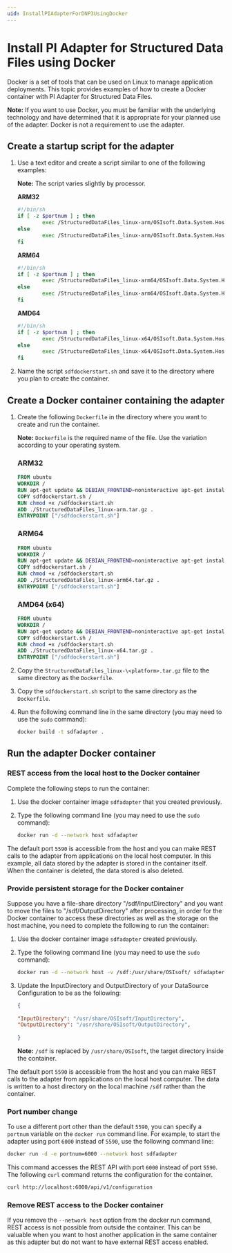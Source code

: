 ```yaml
---
uid: InstallPIAdapterForDNP3UsingDocker
---
```


# Install PI Adapter for Structured Data Files using Docker

Docker is a set of tools that can be used on Linux to manage application deployments. This topic provides examples of how to create a Docker container with PI Adapter for Structured Data Files.

**Note:** If you want to use Docker, you must be familiar with the underlying technology and have determined that it is appropriate for your planned use of the adapter. Docker is not a requirement to use the adapter.

## Create a startup script for the adapter

1. Use a text editor and create a script similar to one of the following examples:

	**Note:** The script varies slightly by processor.

	**ARM32**

	```bash
	#!/bin/sh
	if [ -z $portnum ] ; then
			exec /StructuredDataFiles_linux-arm/OSIsoft.Data.System.Host
	else
			exec /StructuredDataFiles_linux-arm/OSIsoft.Data.System.Host --port:$portnum
	fi
	```
	
	**ARM64**
	
	```bash
	#!/bin/sh
	if [ -z $portnum ] ; then
			exec /StructuredDataFiles_linux-arm64/OSIsoft.Data.System.Host
	else
			exec /StructuredDataFiles_linux-arm64/OSIsoft.Data.System.Host --port:$portnum
	fi
	```
	
	**AMD64**
	
	```bash
	#!/bin/sh
	if [ -z $portnum ] ; then
			exec /StructuredDataFiles_linux-x64/OSIsoft.Data.System.Host
	else
			exec /StructuredDataFiles_linux-x64/OSIsoft.Data.System.Host --port:$portnum
	fi
	```
	
2. Name the script `sdfdockerstart.sh` and save it to the directory where you plan to create the container.

## Create a Docker container containing the adapter

1. Create the following `Dockerfile` in the directory where you want to create and run the container. 

	**Note:** `Dockerfile` is the required name of the file. Use the variation according to your operating system.

	### ARM32

	```dockerfile
	FROM ubuntu
	WORKDIR /
	RUN apt-get update && DEBIAN_FRONTEND=noninteractive apt-get install -y ca-certificates libicu60 libssl1.1 curl
	COPY sdfdockerstart.sh /
	RUN chmod +x /sdfdockerstart.sh
	ADD ./StructuredDataFiles_linux-arm.tar.gz .
	ENTRYPOINT ["/sdfdockerstart.sh"]
	```
	
	### ARM64

	```dockerfile
	FROM ubuntu
	WORKDIR /
	RUN apt-get update && DEBIAN_FRONTEND=noninteractive apt-get install -y ca-certificates libicu66 libssl1.1 curl
	COPY sdfdockerstart.sh /
	RUN chmod +x /sdfdockerstart.sh
	ADD ./StructuredDataFiles_linux-arm64.tar.gz .
	ENTRYPOINT ["/sdfdockerstart.sh"]
	```

	### AMD64 (x64)

	```dockerfile
	FROM ubuntu
	WORKDIR /
	RUN apt-get update && DEBIAN_FRONTEND=noninteractive apt-get install -y ca-certificates libicu66 libssl1.1 curl
	COPY sdfdockerstart.sh /
	RUN chmod +x /sdfdockerstart.sh
	ADD ./StructuredDataFiles_linux-x64.tar.gz .
	ENTRYPOINT ["/sdfdockerstart.sh"]
	```

2. Copy the `StructuredDataFiles_linux-\<platform>.tar.gz` file to the same directory as the `Dockerfile`.

3. Copy the `sdfdockerstart.sh` script to the same directory as the `Dockerfile`.

4. Run the following command line in the same directory (you may need to use the `sudo` command):

	```bash
	docker build -t sdfadapter .
	```

## Run the adapter Docker container

### REST access from the local host to the Docker container

Complete the following steps to run the container:

1. Use the docker container image `sdfadapter` that you created previously.
2. Type the following command line (you may need to use the `sudo` command):

	```bash
	docker run -d --network host sdfadapter
	```

The default port `5590` is accessible from the host and you can make REST calls to the adapter from applications on the local host computer. In this example, all data stored by the adapter is stored in the container itself. When the container is deleted, the data stored is also deleted.

### Provide persistent storage for the Docker container

Suppose you have a file-share directory "/sdf/InputDirectory" and you want to move the files to "/sdf/OutputDirectory" after processing, in order for the Docker container to access these directories as well as the storage on the host machine, you need to complete the following to run the container:

1. Use the docker container image `sdfadapter` created previously.
2. Type the following command line (you may need to use the `sudo` command):

	```bash
	docker run -d --network host -v /sdf:/usr/share/OSIsoft/ sdfadapter
	```
3. Update the InputDirectory and OutputDirectory of your DataSource Configuration to be as the following: 
	```json
	{
	 
	"InputDirectory": "/usr/share/OSIsoft/InputDirectory",
	"OutputDirectory": "/usr/share/OSIsoft/OutputDirectory",
	 
	}
	```
	**Note:** `/sdf` is replaced by `/usr/share/OSIsoft`, the target directory inside the container.
	
The default port `5590` is accessible from the host and you can make REST calls to the adapter from applications on the local host computer. The data is written to a host directory on the local machine `/sdf` rather than the container. 

### Port number change

To use a different port other than the default `5590`, you can specify a `portnum` variable on the `docker run` command line. For example, to start the adapter using port `6000` instead of `5590`, use the following command line:

```bash
docker run -d -e portnum=6000 --network host sdfadapter
```

This command accesses the REST API with port `6000` instead of port `5590`. The following `curl` command returns the configuration for the container.

```bash
curl http://localhost:6000/api/v1/configuration
```

### Remove REST access to the Docker container

If you remove the `--network host` option from the docker run command, REST access is not possible from outside the container. This can be valuable when you want to host another application in the same container as this adapter but do not want to have external REST access enabled.
